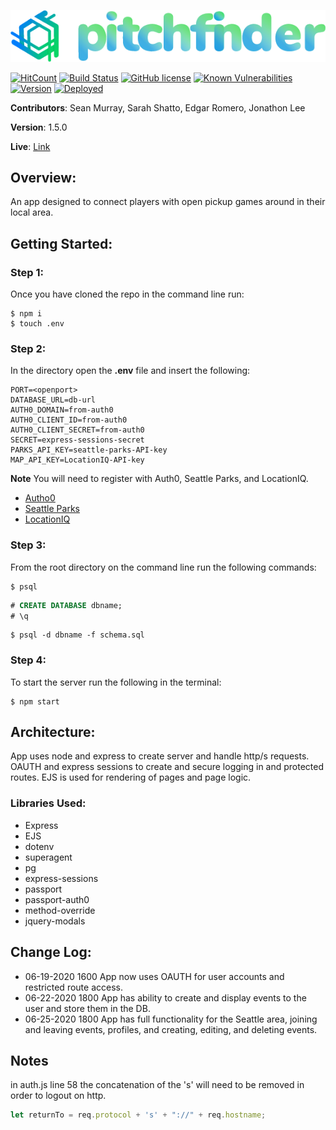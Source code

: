 ![logo](public/images/pfFulllogo.png)


[![HitCount](http://hits.dwyl.com/seanjmurray/pitch-finder.svg)](http://hits.dwyl.com/seanjmurray/pitch-finder)
[![Build Status](https://travis-ci.com/seanjmurray/pitch-finder.svg?branch=master)](https://travis-ci.com/seanjmurray/pitch-finder)
[![GitHub license](https://img.shields.io/github/license/Naereen/StrapDown.js.svg)](https://github.com/seanjmurray/pitch-finder/blob/master/LICENSE)
[![Known Vulnerabilities](https://snyk.io/test/github/seanjmurray/pitch-finder/badge.svg)](https://snyk.io/test/github/seanjmurray/pitch-finder)
[![Version](https://img.shields.io/badge/version-1.5.0-brightgreen.svg)](https://github.com/seanjmurray/pitch-finder)
[![Deployed](https://img.shields.io/badge/deployed-live-brightgreen.svg)](https://pitch-finder.herokuapp.com/)



**Contributors**: Sean Murray, Sarah Shatto, Edgar Romero, Jonathon Lee



**Version**: 1.5.0



**Live**: [Link](https://pitch-finder.herokuapp.com/)


## Overview:
An app designed to connect players with open pickup games around in their local area.

## Getting Started:

### Step 1:
Once you have cloned the repo in the command line run:

```console
$ npm i
$ touch .env
```
### Step 2:
In the directory open the **.env** file and insert the following:

```
PORT=<openport>
DATABASE_URL=db-url
AUTH0_DOMAIN=from-auth0
AUTH0_CLIENT_ID=from-auth0
AUTH0_CLIENT_SECRET=from-auth0
SECRET=express-sessions-secret
PARKS_API_KEY=seattle-parks-API-key
MAP_API_KEY=LocationIQ-API-key
```

**Note** You will need to register with Auth0, Seattle Parks, and LocationIQ.

 - [Autho0](https://auth0.com/)
 - [Seattle Parks](https://data.seattle.gov/Parks-and-Recreation/Seattle-Parks-and-Recreation-Parks-With-Features/j9km-ydkc)
 - [LocationIQ](https://locationiq.com/)

### Step 3:
From the root directory on the command line run the following commands:

```console
$ psql
```
```sql
# CREATE DATABASE dbname;
# \q
```
```console
$ psql -d dbname -f schema.sql
```
### Step 4:
To start the server run the following in the terminal:

```console
$ npm start
```

## Architecture:
App uses node and express to create server and handle http/s requests. OAUTH and express sessions to create and secure logging in and protected routes. EJS is used for rendering of pages and page logic.

### Libraries Used:
 - Express
 - EJS
 - dotenv
 - superagent
 - pg
 - express-sessions
 - passport
 - passport-auth0
 - method-override
 - jquery-modals

## Change Log:

 - 06-19-2020 1600 App now uses OAUTH for user accounts and restricted route access.
 - 06-22-2020 1800 App has ability to create and display events to the user and store them in the DB.
 - 06-25-2020 1800 App has full functionality for the Seattle area, joining and leaving events, profiles, and creating, editing, and deleting events.

 ## Notes

 in auth.js line 58 the concatenation of the 's' will need to be removed in order to logout on http.

 ```js
let returnTo = req.protocol + 's' + "://" + req.hostname;
 ```
 
